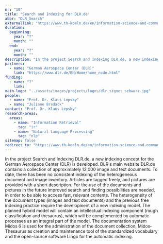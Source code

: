 ```yaml
---
nr: "10"
title: "Search and Indexing for DLR.de"
abbr: "DLR_Search"
externallink: "https://www.th-koeln.de/en/information-science-and-communication-studies/search-and-indexing-for-dlrde_68541.php"
duration:
  beginning: 
    year: "?"
    month: ""
  end: 
    year: "?"
    month: ""
description: "In the project Search and Indexing DLR.de, a new indexing concept for the German Aerospace Center (DLR) is developed."
partners:
  - name: "German Aerospace Center (DLR)"
    link: "https://www.dlr.de/EN/Home/home_node.html"
funding: 
  - name: "?"
    link: 
main-logo: "../assets/images/projects/logos/dlr_signet_schwarz.jpg"
people: 
  - name: "Prof. Dr. Klaus Lepsky"
  - name: "Juliane Bredack"
contact: "Prof. Dr. Klaus Lepsky"
research-areas:
  areas:
    - name: "Information Retrieval"
      tag: "ir"
    - name: "Natural Language Processing"
      tag: "nlp"
sitemap: false
redirect_to: "https://www.th-koeln.de/en/information-science-and-communication-studies/search-and-indexing-for-dlrde_68541.php"
---
```

In the project Search and Indexing DLR.de, a new indexing concept for the German Aerospace Center (DLR) is developed.
DLR's main website DLR.de contains a collection of approximately 12,000 image and text documents. To date, there has been no consistent indexing of the heterogeneous document and image inventory. Articles are tagged freely, and pictures are provided with a short description. For the use of the documents and pictures in the future improved search and finding possibilities are needed, in order to be able to access fast, relevant contents. The heterogeneity of the document types (images and text documents) and the previous free indexing practice require the development of a new indexing model. The planned hybrid model will contain an intellectual indexing component (rough classification and thesaurus), which will be complemented by automatic processes as an integral part of the model. The documentation system Midos 6 is used for the administration of the document collection, Midos-Thesaurus as creation and maintenance tool of the standardized vocabulary and the open-source software Lingo for the automatic indexing.
